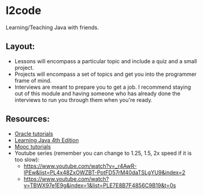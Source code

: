 # l2code

Learning/Teaching Java with friends.

## Layout:

- Lessons will encompass a particular topic and include a quiz and a small project.
- Projects will encompass a set of topics and get you into the programmer frame of mind.
- Interviews are meant to prepare you to get a job. I recommend staying out of this module and having someone who has already done the interviews to run you through them when you're ready.

## Resources:
- [Oracle tutorials](https://docs.oracle.com/javase/tutorial/java/index.html)
- [Learning Java 4th Edition](http://it.guldstadsgymnasiet.se/java/Learning%20Java,%204th%20Edition.pdf)
- [Mooc tutorials](http://mooc.fi/courses/2013/programming-part-1/material.html)
- Youtube series (remember you can change to 1.25, 1.5, 2x speed if it is too slow):
  - https://www.youtube.com/watch?v=_r4AwR-lPEw&list=PL4x48ZxOWZBT-PotFD57rM40daTSLgYU9&index=2
  - https://www.youtube.com/watch?v=TBWX97e1E9g&index=1&list=PLE7E8B7F4856C9B19&t=0s
